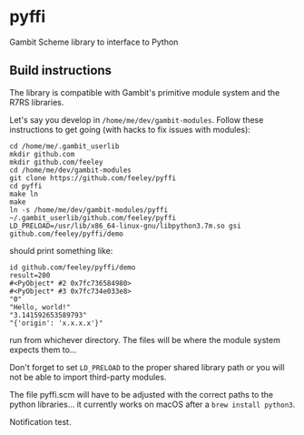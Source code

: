 # pyffi
Gambit Scheme library to interface to Python

## Build instructions

The library is compatible with Gambit's primitive module system and the R7RS libraries.

Let's say you develop in `/home/me/dev/gambit-modules`. Follow these instructions to get going (with hacks to fix issues with modules):

```
cd /home/me/.gambit_userlib
mkdir github.com
mkdir github.com/feeley
cd /home/me/dev/gambit-modules
git clone https://github.com/feeley/pyffi
cd pyffi
make ln
make
ln -s /home/me/dev/gambit-modules/pyffi ~/.gambit_userlib/github.com/feeley/pyffi
LD_PRELOAD=/usr/lib/x86_64-linux-gnu/libpython3.7m.so gsi github.com/feeley/pyffi/demo
```

should print something like:

```
id github.com/feeley/pyffi/demo
result=200
#<PyObject* #2 0x7fc736584980>
#<PyObject* #3 0x7fc734e033e8>
"0"
"Hello, world!"
"3.141592653589793"
"{'origin': 'x.x.x.x'}"
```

run from whichever directory. The files will be where the module system expects them to...

Don't forget to set `LD_PRELOAD` to the proper shared library path or you will not be able to import third-party modules.

The file pyffi.scm will have to be adjusted with the correct paths to the python libraries... it currently works on macOS after a `brew install python3`.

Notification test.

